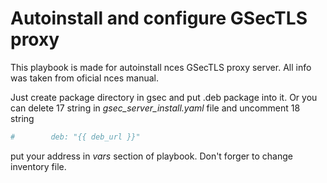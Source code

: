 # Autoinstall and configure GSecTLS proxy 

This playbook is made for autoinstall nces GSecTLS proxy server.
All info was taken from oficial nces manual.

Just create package directory in gsec and put .deb package into it.
Or you can delete 17 string in *gsec_server_install.yaml* file and uncomment 18 string

```yaml
#        deb: "{{ deb_url }}"
```

put your address in *vars* section of playbook. Don't forger to change inventory file.